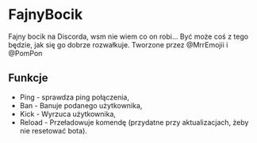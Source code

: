 # FajnyBocik
Fajny bocik na Discorda, wsm nie wiem co on robi... Być może coś z tego będzie, jak się go dobrze rozwałkuje.
Tworzone przez @MrrEmojii i @PomPon

## Funkcje
- Ping - sprawdza ping połączenia,
- Ban - Banuje podanego użytkownika,
- Kick - Wyrzuca użytkownika,
- Reload - Przeładowuje komendę (przydatne przy aktualizacjach, żeby nie resetować bota).
